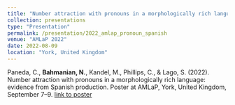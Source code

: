 ```yaml
---
title: "Number attraction with pronouns in a morphologically rich language: evidence from Spanish production"
collection: presentations
type: "Presentation"
permalink: /presentation/2022_amlap_pronoun_spanish
venue: "AMLaP 2022"
date: 2022-08-09
location: "York, United Kingdom"
---
```


Paneda, C., **Bahmanian, N.**, Kandel, M., Phillips, C., & Lago, S. (2022). Number attraction with pronouns in a morphologically rich language: evidence from Spanish
production. Poster at AMLaP, York, United Kingdom, September 7–9. [link to poster](https://virtual.oxfordabstracts.com/#/event/3067/poster-gallery/grid?fullScreen=false&current=204)